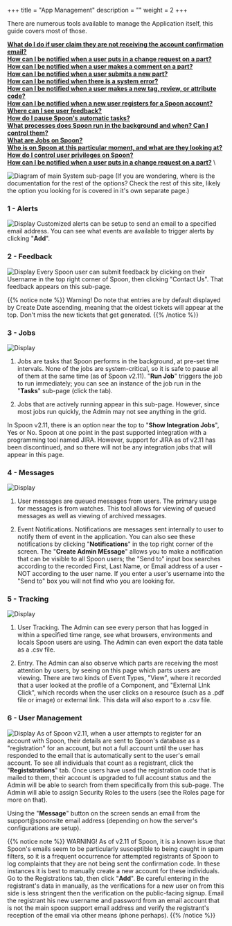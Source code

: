 +++
title = "App Management"
description = ""
weight = 2
+++
 
There are numerous tools available to manage the Application itself, this guide covers most of those. 

[__What do I do if user claim they are not receiving the account confirmation email?__](/applicationadmin/applicationmanagement/#UserManagement)   \
[__How can I be notified when a user puts in a change request on a part?__](/applicationadmin/applicationmanagement/#Alerts)   \
[__How can I be notified when a user makes a comment on a part?__](/applicationadmin/applicationmanagement/#Alerts)   \
[__How can I be notified when a user submits a new part?__](/applicationadmin/applicationmanagement/#Alerts)   \
[__How can I be notified when there is a system error?__](/applicationadmin/applicationmanagement/#Alerts)   \
[__How can I be notified when a user makes a new tag, review, or attribute code?__](/applicationadmin/applicationmanagement/#Alerts)   \
[__How can I be notified when a new user registers for a Spoon account?__](/applicationadmin/applicationmanagement/#Alerts)   \
[__Where can I see user feedback?__](/applicationadmin/applicationmanagement/#Feedback)   \
[__How do I pause Spoon's automatic tasks?__](/applicationadmin/applicationmanagement/#Jobs)   \
[__What processes does Spoon run in the background and when? Can I control them?__](/applicationadmin/applicationmanagement/#Jobs)   \
[__What are Jobs on Spoon?__](/applicationadmin/applicationmanagement/#Alerts)   \
[__Who is on Spoon at this particular moment, and what are they looking at?__](/applicationadmin/applicationmanagement/#Tracking)   \
[__How do I control user privileges on Spoon?__](/applicationadmin/applicationmanagement/#Alerts)   \
[__How can I be notified when a user puts in a change request on a part?__](/applicationadmin/applicationmanagement/#Alerts)   \

 <!--more-->

 ![Diagram of main System sub-page](/images/AppAdmin/AppManageMapping.png)
 (If you are wondering, where is the documentation for the rest of the options? Check the rest of this site, likely the option you looking for is covered in it's own separate page.)

<a name="Alerts"></a>

### 1 - Alerts
![ Display](/images/AppAdmin/Alerts.png)
Customized alerts can be setup to send an email to a specified email address. You can see what events are available to trigger alerts by clicking "__Add__". 


<a name="Feedback"></a>

### 2 - Feedback
![ Display](/images/AppAdmin/Feedback.png)
Every Spoon user can submit feedback by clicking on their Username in the top right corner of Spoon, then clicking "Contact Us". That feedback appears on this sub-page. 

{{% notice note %}}
Warning! Do note that entries are by default displayed by Create Date ascending, meaning that the oldest tickets will appear at the top. Don't miss the new tickets that get generated. 
{{% /notice %}}

<a name="Jobs"></a>

### 3 - Jobs
![Display](/images/AppAdmin/Jobs.png)

1. Jobs are tasks that Spoon performs in the background, at pre-set time intervals. None of the jobs are system-critical, so it is safe to pause all of them at the same time (as of Spoon v2.11). "__Run Job__" triggers the job to run immediately; you can see an instance of the job run in the "__Tasks__" sub-page (click the tab).

2. Jobs that are actively running appear in this sub-page. However, since most jobs run quickly, the Admin may not see anything in the grid.

In Spoon v2.11, there is an option near the top to "__Show Integration Jobs__", Yes or No. Spoon at one point in the past supported integration with a programming tool named JIRA. However, support for JIRA as of v2.11 has been discontinued, and so there will not be any integration jobs that will appear in this page. 


<a name="Messages"></a>

### 4 - Messages
![ Display](/images/AppAdmin/Message.png)

1.  User messages are queued messages from users. The primary usage for messages is from watches. This tool allows for viewing of queued messages as well as viewing of archived messages.

2. Event Notifications. Notifications are messages sent internally to user to notify them of event in the application. You can also see these notifications by clicking "__Notifications__" in the top right corner of the screen. The "__Create Admin MEssage__" allows you to make a notification that can be visible to all Spoon users; the "Send to" input box searches according to the recorded First, Last Name, or Email address of a user - NOT according to the user name. If you enter a user's username into the "Send to" box you will not find who you are looking for. 




<a name="Tracking"></a>

### 5 - Tracking
![ Display](/images/AppAdmin/Tracking.png)

1. User Tracking. The Admin can see every person that has logged in within a specified time range, see what browsers, environments and locals Spoon users are using. The Admin can even export the data table as a .csv file.

2. Entry. The Admin can also observe which parts are receiving the most attention by users, by seeing on this page which parts users are viewing. There are two kinds of Event Types, "View", where it recorded that a user looked at the profile of a Component, and "External LInk Click", which records when the user clicks on a resource (such as a .pdf file or image) or external link. This data will also export to a .csv file.
<a name="UserManagement"></a>

### 6 - User Management
![ Display](/images/AppAdmin/UserManagement.png)
As of Spoon v2.11, when a user attempts to register for an account with Spoon, their details are sent to Spoon's database as a "registration" for an account, but not a full account until the user has responded to the email that is automatically sent to the user's email account. To see all individuals that count as a registrant, click the "__Registstrations__" tab. Once users have used the registration code that is mailed to them, their account is upgraded to full account status and the Admin will be able to search from them specifically from this sub-page. The Admin will able to assign Security Roles to the users (see the Roles page for more on that). 

Using the "__Message__" button on the screen sends an email from the support@spoonsite email address (depending on how the server's configurations are setup). 

{{% notice note %}}
WARNING! As of v2.11 of Spoon, it is a known issue that Spoon's emails seem to be particularly susceptible to being caught in spam filters, so it is a frequent occurrence for attempted registrants of Spoon to log complaints that they are not being sent the confirmation code. In these instances it is best to manually create a new account for these individuals. Go to the Registrations tab, then click "__Add__". Be careful entering in the registrant's data in manually, as the verifications for a new user on from this side is less stringent then the verification on the public-facing signup. Email the registrant his new username and password from an email account that is not the main spoon support email address and verify the registrant's reception of the email via other means (phone perhaps).
{{% /notice %}}
